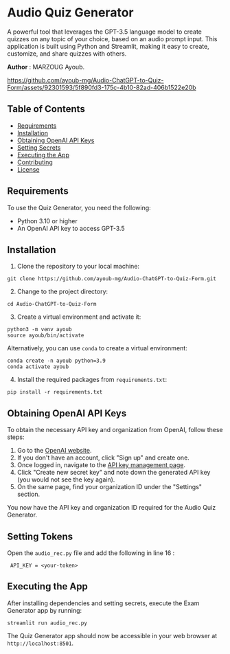# Audio Quiz Generator 

A powerful tool that leverages the GPT-3.5 language model to create quizzes on any topic of your choice, based on an audio prompt input. This application is built using Python and Streamlit, making it easy to create, customize, and share quizzes with others.


**Author** : MARZOUG Ayoub.

  

https://github.com/ayoub-mg/Audio-ChatGPT-to-Quiz-Form/assets/92301593/5f890fd3-175c-4b10-82ad-406b1522e20b

## Table of Contents

- [Requirements](#requirements)
- [Installation](#installation)
- [Obtaining OpenAI API Keys](#obtaining-openai-api-keys)
- [Setting Secrets](#setting-secrets)
- [Executing the App](#executing-the-app)
- [Contributing](#contributing)
- [License](#license)

## Requirements

To use the Quiz Generator, you need the following:

- Python 3.10 or higher
- An OpenAI API key to access GPT-3.5

## Installation

1. Clone the repository to your local machine:

```
git clone https://github.com/ayoub-mg/Audio-ChatGPT-to-Quiz-Form.git
```

2. Change to the project directory:

```
cd Audio-ChatGPT-to-Quiz-Form
```

3. Create a virtual environment and activate it:

```
python3 -m venv ayoub
source ayoub/bin/activate
```

Alternatively, you can use `conda` to create a virtual environment:

```
conda create -n ayoub python=3.9
conda activate ayoub
```

4. Install the required packages from `requirements.txt`:

```
pip install -r requirements.txt
```

## Obtaining OpenAI API Keys

To obtain the necessary API key and organization from OpenAI, follow these steps:

1. Go to the [OpenAI website](https://www.openai.com/).
2. If you don't have an account, click "Sign up" and create one.
3. Once logged in, navigate to the [API key management page](https://platform.openai.com/account/api-keys).
4. Click "Create new secret key" and note down the generated API key (you would not see the key again).
5. On the same page, find your organization ID under the "Settings" section.

You now have the API key and organization ID required for the Audio Quiz Generator.

## Setting Tokens

Open the `audio_rec.py` file and add the following in line 16 :

```
 API_KEY = <your-token>
```

## Executing the App

After installing dependencies and setting secrets, execute the Exam Generator app by running:

```
streamlit run audio_rec.py
```

The Quiz Generator app should now be accessible in your web browser at `http://localhost:8501`.
